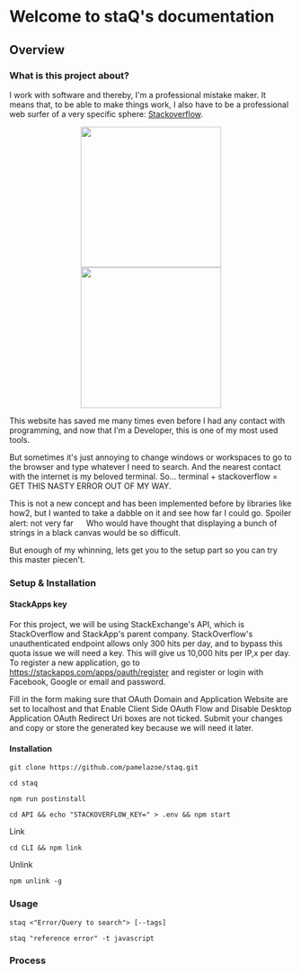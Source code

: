 # Welcome to staQ's documentation

## Overview

### What is this project about?

I work with software and thereby, I'm a professional mistake maker. It means that, to be able to make things work, I also have to be a professional web surfer of a very specific sphere: [Stackoverflow](https://stackoverflow.com/questions/1732348/regex-match-open-tags-except-xhtml-self-contained-tags/1732454#1732454).

<div style="text-align: center;">
<img style="margin:0 30px" src="https://programmercave0.github.io/assets/stackoverflow_memes/so_meme4.jpg" height="250">
<img style="margin:0 30px" src="https://programmercave0.github.io/assets/stackoverflow_memes/so_meme8.jpg" height="250">
</div>

This website has saved me many times even before I had any contact with programming, and now that I'm a Developer, this is one of my most used tools.

But sometimes it's just annoying to change windows or workspaces to go to the browser and type whatever I need to search. And the nearest contact with the internet is my beloved terminal. So... terminal + stackoverflow = GET THIS NASTY ERROR OUT OF MY WAY.

This is not a new concept and has been implemented before by libraries like how2, but I wanted to take a dabble on it and see how far I could go. Spoiler alert: not very far <img height="15" src="https://emoji.slack-edge.com/T07S50KDX/crydog/91177cc893512efb.png"> Who would have thought that displaying a bunch of strings in a black canvas would be so difficult.

But enough of my whinning, lets get you to the setup part so you can try this master piecen't.

<!-- Example project types:

    Contribution to a popular Open Source Project
    Solve a problem and write up a case of study
    Write a problem set (assignment) to be used in the future
    Write a tool you wish you had for this course

You need to submit your working code in github, including (depending on your project type):

    description of the problem you want to solve
    sketch out the solution
    identify the features, bugs, PR’s you plan on contributing to Open Source
    describe the learning objective for a problem set and provide a the design -->

### Setup & Installation

#### StackApps key

For this project, we will be using StackExchange's API, which is StackOverflow and StackApp's parent company.
StackOverflow's unauthenticated endpoint allows only 300 hits per day, and to bypass this quota issue we will need a key.
This will give us 10,000 hits per IP,x per day.
To register a new application, go to https://stackapps.com/apps/oauth/register and register or login with Facebook, Google or email and password.

Fill in the form making sure that OAuth Domain and Application Website are set to localhost and that Enable Client Side OAuth Flow and Disable Desktop Application OAuth Redirect Uri boxes are not ticked.
Submit your changes and copy or store the generated key because we will need it later.

#### Installation

```terminal
git clone https://github.com/pamelazoe/staq.git
```

```terminal
cd staq
```

```terminal
npm run postinstall
```

```terminal
cd API && echo "STACKOVERFLOW_KEY=" > .env && npm start
```

Link

```terminal
cd CLI && npm link
```

Unlink

```terminal
npm unlink -g
```

### Usage

```terminal
staq <"Error/Query to search"> [--tags]
```

```terminal
staq "reference error" -t javascript
```

### Process
